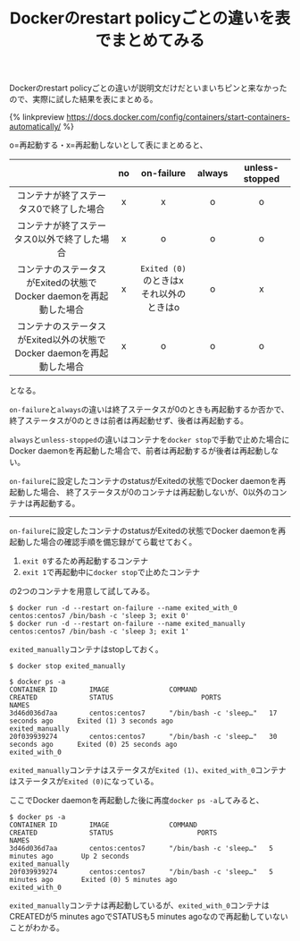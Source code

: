 ﻿---
layout: post
title: Dockerのrestart policyごとの違いを表でまとめてみる
tags: [Docker]
type: article
description: "Dockerのrestart policyごとの違いを表でまとめてみる。"
---

Dockerのrestart policyごとの違いが説明文だけだといまいちピンと来なかったので、実際に試した結果を表にまとめる。

<!-- more -->

{% linkpreview https://docs.docker.com/config/containers/start-containers-automatically/ %}

o=再起動する・x=再起動しないとして表にまとめると、

||no|on-failure|always|unless-stopped|
|:-:|:-:|:-:|:-:|:-:|
|コンテナが終了ステータス0で終了した場合|x|x|o|o|
|コンテナが終了ステータス0以外で終了した場合|x|o|o|o|
|コンテナのステータスがExitedの状態で<br>Docker daemonを再起動した場合|x|`Exited (0)`のときはx<br>それ以外のときはo|o|x|
|コンテナのステータスがExited以外の状態で<br>Docker daemonを再起動した場合|x|o|o|o|

となる。

`on-failure`と`always`の違いは終了ステータスが0のときも再起動するか否かで、終了ステータスが0のときは前者は再起動せず、後者は再起動する。

`always`と`unless-stopped`の違いはコンテナを`docker stop`で手動で止めた場合にDocker daemonを再起動した場合で、前者は再起動するが後者は再起動しない。

`on-failure`に設定したコンテナのstatusがExitedの状態でDocker daemonを再起動した場合、
終了ステータスが0のコンテナは再起動しないが、0以外のコンテナは再起動する。

---

`on-failure`に設定したコンテナのstatusがExitedの状態でDocker daemonを再起動した場合の確認手順を備忘録がてら載せておく。

1. `exit 0`するため再起動するコンテナ
2. `exit 1`で再起動中に`docker stop`で止めたコンテナ

の2つのコンテナを用意して試してみる。

```console
$ docker run -d --restart on-failure --name exited_with_0 centos:centos7 /bin/bash -c 'sleep 3; exit 0'
$ docker run -d --restart on-failure --name exited_manually centos:centos7 /bin/bash -c 'sleep 3; exit 1'
```

`exited_manually`コンテナはstopしておく。

```console
$ docker stop exited_manually
```

```console
$ docker ps -a
CONTAINER ID        IMAGE               COMMAND                  CREATED             STATUS                      PORTS               NAMES
3d46d036d7aa        centos:centos7      "/bin/bash -c 'sleep…"   17 seconds ago      Exited (1) 3 seconds ago                        exited_manually
20f039939274        centos:centos7      "/bin/bash -c 'sleep…"   30 seconds ago      Exited (0) 25 seconds ago                       exited_with_0
```

`exited_manually`コンテナはステータスが`Exited (1)`、`exited_with_0`コンテナはステータスが`Exited (0)`になっている。

ここでDocker daemonを再起動した後に再度`docker ps -a`してみると、

```console
$ docker ps -a
CONTAINER ID        IMAGE               COMMAND                  CREATED             STATUS                     PORTS               NAMES
3d46d036d7aa        centos:centos7      "/bin/bash -c 'sleep…"   5 minutes ago       Up 2 seconds                                   exited_manually
20f039939274        centos:centos7      "/bin/bash -c 'sleep…"   5 minutes ago       Exited (0) 5 minutes ago                       exited_with_0
```

`exited_manually`コンテナは再起動しているが、`exited_with_0`コンテナはCREATEDが5 minutes agoでSTATUSも5 minutes agoなので再起動していないことがわかる。
